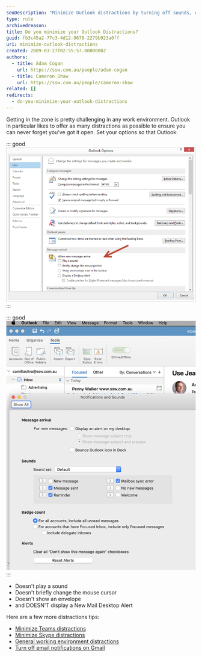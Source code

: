 ```yaml
---
seoDescription: "Minimize Outlook distractions by turning off sounds, changing mouse cursors, and disabling new mail desktop alerts for improved productivity."
type: rule
archivedreason:
title: Do you minimize your Outlook Distractions?
guid: fb3c45a2-77c3-4d12-9678-2279b923a0ff
uri: minimize-outlook-distractions
created: 2009-03-27T02:55:57.0000000Z
authors:
  - title: Adam Cogan
    url: https://ssw.com.au/people/adam-cogan
  - title: Cameron Shaw
    url: https://ssw.com.au/people/cameron-shaw
related: []
redirects:
  - do-you-minimize-your-outlook-distractions
---
```


Getting in the zone is pretty challenging in any work environment. Outlook in particular likes to offer as many distractions as possible to ensure you can never forget you've got it open. Set your options so that Outlook:

<!--endintro-->

::: good  
![Figure: Good Example - Turn off Outlook distractions on Windows](OutlookDistractions.png)  
:::

::: good  
![Figure: Good Example - Turn off Outlook distractions on a Mac](minimize-outlook-distractions-mac.jpg)  
:::

- Doesn't play a sound
- Doesn't briefly change the mouse cursor
- Doesn't show an envelope
- and DOESN'T display a New Mail Desktop Alert

Here are a few more distractions tips:

- [Minimize Teams distractions](/do-you-minimize-team-distractions)
- [Minimize Skype distractions](/minimize-skype-distractions)
- [General working environment distractions](/do-you-deal-with-distractions)
- [Turn off email notifications on Gmail](https://support.google.com/mail/answer/1075549)
